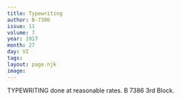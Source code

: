 ```yaml
---
title: Typewriting
author: B-7386
issue: 11
volume: 7
year: 1917
month: 27
day: VI
tags:
layout: page.njk
image:
---
```

TYPEWRITING done at reasonable rates. B 7386 3rd Block.


